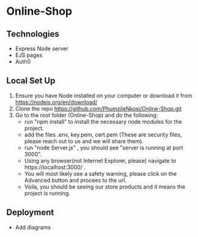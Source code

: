 # Online-Shop

## Technologies
- Express Node server
- EJS pages
- Auth0

## Local Set Up
1. Ensure you have Node installed on your computer or download it from https://nodejs.org/en/download/
2. Clone the repo https://github.com/PhumzileNkosi/Online-Shop.git 
3. Go to the root folder (Online-Shop) and do the following:
   - run "npm install" to install the necessary node modules for the project.
   - add the files .env, key.pem, cert.pem (These are security files, please reach out to us and we will share them).
   - run "node Server.js" , you should see "server is running at port 3000".
   - Using any browser(not Internet Explorer, please) navigate to https://localhost:3000/ .
   - You will most likely see a safety warning, please click on the Advanced button and procees to the url.
   - Voila, you should be seeing our store products and it means the project is running.
## Deployment 

- Add diagrams
